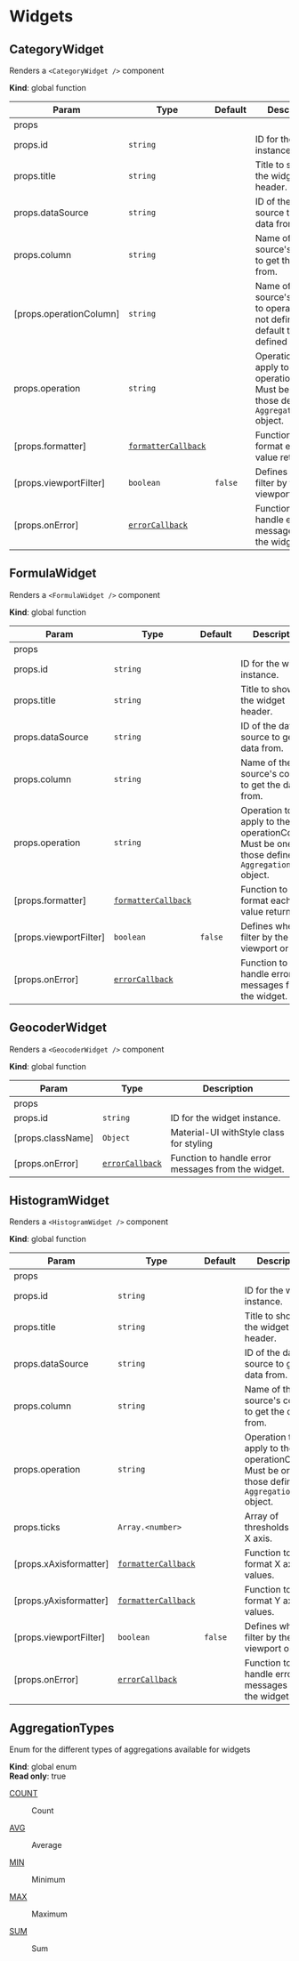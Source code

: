 # Widgets
 
<a name="CategoryWidget"></a>

## CategoryWidget
Renders a `<CategoryWidget />` component

**Kind**: global function  

| Param | Type | Default | Description |
| --- | --- | --- | --- |
| props |  |  |  |
| props.id | <code>string</code> |  | ID for the widget instance. |
| props.title | <code>string</code> |  | Title to show in the widget header. |
| props.dataSource | <code>string</code> |  | ID of the data source to get the data from. |
| props.column | <code>string</code> |  | Name of the data source's column to get the data from. |
| [props.operationColumn] | <code>string</code> |  | Name of the data source's column to operate with. If not defined it will default to the one defined in `column`. |
| props.operation | <code>string</code> |  | Operation to apply to the operationColumn. Must be one of those defined in `AggregationTypes` object. |
| [props.formatter] | [<code>formatterCallback</code>](#formatterCallback) |  | Function to format each value returned. |
| [props.viewportFilter] | <code>boolean</code> | <code>false</code> | Defines whether filter by the viewport or not. |
| [props.onError] | [<code>errorCallback</code>](#errorCallback) |  | Function to handle error messages from the widget. |

<a name="FormulaWidget"></a>

## FormulaWidget
Renders a `<FormulaWidget />` component

**Kind**: global function  

| Param | Type | Default | Description |
| --- | --- | --- | --- |
| props |  |  |  |
| props.id | <code>string</code> |  | ID for the widget instance. |
| props.title | <code>string</code> |  | Title to show in the widget header. |
| props.dataSource | <code>string</code> |  | ID of the data source to get the data from. |
| props.column | <code>string</code> |  | Name of the data source's column to get the data from. |
| props.operation | <code>string</code> |  | Operation to apply to the operationColumn. Must be one of those defined in `AggregationTypes` object. |
| [props.formatter] | [<code>formatterCallback</code>](#formatterCallback) |  | Function to format each value returned. |
| [props.viewportFilter] | <code>boolean</code> | <code>false</code> | Defines whether filter by the viewport or not. |
| [props.onError] | [<code>errorCallback</code>](#errorCallback) |  | Function to handle error messages from the widget. |

<a name="GeocoderWidget"></a>

## GeocoderWidget
Renders a `<GeocoderWidget />` component

**Kind**: global function  

| Param | Type | Description |
| --- | --- | --- |
| props |  |  |
| props.id | <code>string</code> | ID for the widget instance. |
| [props.className] | <code>Object</code> | Material-UI withStyle class for styling |
| [props.onError] | [<code>errorCallback</code>](#errorCallback) | Function to handle error messages from the widget. |

<a name="HistogramWidget"></a>

## HistogramWidget
Renders a `<HistogramWidget />` component

**Kind**: global function  

| Param | Type | Default | Description |
| --- | --- | --- | --- |
| props |  |  |  |
| props.id | <code>string</code> |  | ID for the widget instance. |
| props.title | <code>string</code> |  | Title to show in the widget header. |
| props.dataSource | <code>string</code> |  | ID of the data source to get the data from. |
| props.column | <code>string</code> |  | Name of the data source's column to get the data from. |
| props.operation | <code>string</code> |  | Operation to apply to the operationColumn. Must be one of those defined in `AggregationTypes` object. |
| props.ticks | <code>Array.&lt;number&gt;</code> |  | Array of thresholds for the X axis. |
| [props.xAxisformatter] | [<code>formatterCallback</code>](#formatterCallback) |  | Function to format X axis values. |
| [props.yAxisformatter] | [<code>formatterCallback</code>](#formatterCallback) |  | Function to format Y axis values. |
| [props.viewportFilter] | <code>boolean</code> | <code>false</code> | Defines whether filter by the viewport or not. |
| [props.onError] | [<code>errorCallback</code>](#errorCallback) |  | Function to handle error messages from the widget. |

<a name="AggregationTypes"></a>

## AggregationTypes
Enum for the different types of aggregations available for widgets

**Kind**: global enum  
**Read only**: true  

<dl>
<dt><a href="#COUNT">COUNT</a></dt>
<dd><p>Count</p>
</dd>
<dt><a href="#AVG">AVG</a></dt>
<dd><p>Average</p>
</dd>
<dt><a href="#MIN">MIN</a></dt>
<dd><p>Minimum</p>
</dd>
<dt><a href="#MAX">MAX</a></dt>
<dd><p>Maximum</p>
</dd>
<dt><a href="#SUM">SUM</a></dt>
<dd><p>Sum</p>
</dd>
</dl>